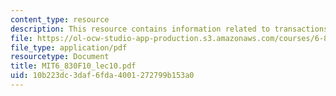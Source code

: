 ```yaml
---
content_type: resource
description: This resource contains information related to transactions and locking.
file: https://ol-ocw-studio-app-production.s3.amazonaws.com/courses/6-830-database-systems-fall-2010/10b223dc3daf6fda4001272799b153a0_MIT6_830F10_lec10.pdf
file_type: application/pdf
resourcetype: Document
title: MIT6_830F10_lec10.pdf
uid: 10b223dc-3daf-6fda-4001-272799b153a0
---
```

